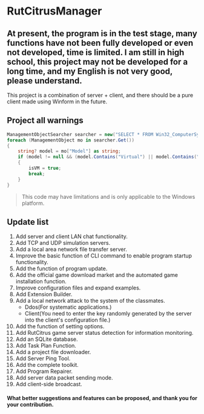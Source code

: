 # RutCitrusManager
## At present, the program is in the test stage, many functions have not been fully developed or even not developed, time is limited. I am still in high school, this project may not be developed for a long time, and my English is not very good, please understand.

This project is a combination of server + client, and there should be a pure client made using Winform in the future.

## Project all warnings
```csharp
ManagementObjectSearcher searcher = new("SELECT * FROM Win32_ComputerSystem");
foreach (ManagementObject mo in searcher.Get())
{
    string? model = mo["Model"] as string;
    if (model != null && (model.Contains("Virtual") || model.Contains("VMware") || model.Contains("Xen") || model.Contains("KVM") || model.Contains("Hyper")))
    {
        isVM = true;
        break;
    }
}
```
> This code may have limitations and is only applicable to the Windows platform.

## Update list
1. Add server and client LAN chat functionality.
2. Add TCP and UDP simulation servers.
3. Add a local area network file transfer server.
4. Improve the basic function of CLI command to enable program startup functionality.
5. Add the function of program update.
6. Add the official game download market and the automated game installation function.
7. Improve configuration files and expand examples.
8. Add Extension Builder.
9. Add a local network attack to the system of the classmates.
    - Ddos(For systematic applications.)
    - Client(You need to enter the key randomly generated by the server into the client's configuration file.)
11. Add the function of setting options.
12. Add RutCitrus game server status detection for information monitoring.
13. Add an SQLite database.
14. Add Task Plan Function.
15. Add a project file downloader.
16. Add Server Ping Tool.
17. Add the complete toolkit.
18. Add Program Repairer.
19. Add server data packet sending mode.
20. Add client-side broadcast.


#### What better suggestions and features can be proposed, and thank you for your contribution.
